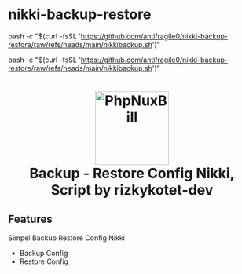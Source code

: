 # nikki-backup-restore

bash -c "$(curl -fsSL 'https://github.com/antifragile0/nikki-backup-restore/raw/refs/heads/main/nikkibackup.sh')"

bash -c "$(curl -fsSL 'https://github.com/antifragile0/nikki-backup-restore/raw/refs/heads/main/nikkibackup.sh')"

<h1 align="center">
  <img src="https://raw.githubusercontent.com/MetaCubeX/Clash.Meta/Alpha/Meta.png" alt="PhpNuxBill" width="150">
  <br>Backup - Restore Config Nikki, Script by rizkykotet-dev<br>
</h1>

## Features

Simpel Backup Restore Config Nikki

- Backup Config
- Restore Config
